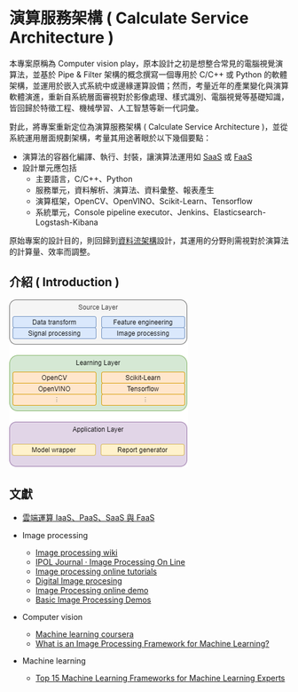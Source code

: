 # 演算服務架構 ( Calculate Service Architecture )

本專案原稱為 Computer vision play，原本設計之初是想整合常見的電腦視覺演算法，並基於 Pipe & Filter 架構的概念撰寫一個專用於 C/C++ 或 Python 的軟體架構，並運用於嵌入式系統中或邊緣運算設備；然而，考量近年的產業變化與演算軟體演進，重新自系統層面審視對於影像處理、樣式識別、電腦視覺等基礎知識，皆回歸於特徵工程、機械學習、人工智慧等新一代詞彙。

對此，將專案重新定位為演算服務架構 ( Calculate Service Architecture )，並從系統運用層面規劃架構，考量其用途著眼於以下幾個要點：

+ 演算法的容器化編譯、執行、封裝，讓演算法運用如 [SaaS](https://zh.wikipedia.org/zh-tw/%E8%BD%AF%E4%BB%B6%E5%8D%B3%E6%9C%8D%E5%8A%A1) 或 [FaaS](https://en.wikipedia.org/wiki/Function_as_a_service)
+ 設計單元應包括
    - 主要語言，C/C++、Python
    - 服務單元，資料解析、演算法、資料彙整、報表產生
    - 演算框架，OpenCV、OpenVINO、Scikit-Learn、Tensorflow
    - 系統單元，Console pipeline executor、Jenkins、Elasticsearch-Logstash-Kibana

原始專案的設計目的，則回歸到[資料流架構](https://github.com/eastmoon/dataflow-architecture)設計，其運用的分野則需視對於演算法的計算量、效率而調整。

## 介紹 ( Introduction )

![calculate-service-layer-architecture](doc/img/calculate-service-layer-architecture.png)

## 文獻

+ [雲端運算 IaaS、PaaS、SaaS 與 FaaS](https://cynthiachuang.github.io/Difference-between-IaaS-PaaS-SaaS-and-FaaS/)
+ Image processing
    - [Image processing wiki](https://zh.wikipedia.org/wiki/%E5%9B%BE%E5%83%8F%E5%A4%84%E7%90%86)
    - [IPOL Journal · Image Processing On Line](http://www.ipol.im/)
    - [Image processing online tutorials](http://www.imageprocessingplace.com/root_files_V3/tutorials.htm)
    - [Digital Image procesing](https://www.youtube.com/playlist?list=PLZ9qNFMHZ-A79y1StvUUqgyL-O0fZh2rs)
    - [Image Processing online demo](http://felixniklas.com/imageprocessing/)
    - [Basic Image Processing Demos](http://robotics.eecs.berkeley.edu/~sastry/ee20/)

+ Computer vision
    - [Machine learning coursera](https://www.youtube.com/watch?v=qeHZOdmJvFU&list=PLZ9qNFMHZ-A4rycgrgOYma6zxF4BZGGPW)
    - [What is an Image Processing Framework for Machine Learning?](https://www.iguazio.com/glossary/image-processing-framework/)

+ Machine learning
    - [Top 15 Machine Learning Frameworks for Machine Learning Experts](https://intellipaat.com/blog/machine-learning-frameworks/)
